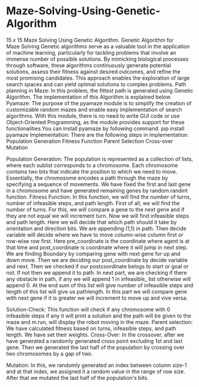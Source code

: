 # Maze-Solving-Using-Genetic-Algorithm
15 x 15 Maze Solving Using Genetic Algorithm.
Genetic Algorithm for Maze Solving
Genetic algorithms serve as a valuable tool in the application of machine learning, particularly for tackling problems that involve an immense number of possible solutions. By mimicking biological processes through software, these algorithms continuously generate potential solutions, assess their fitness against desired outcomes, and refine the most promising candidates. This approach enables the exploration of large search spaces and can yield optimal solutions to complex problems.
Path planning in Maze:
In this problem, the fittest path is generated using Genetic Algorithm. The implementation of this Algorithm is explained below.
Pyamaze:
The purpose of the pyamaze module is to simplify the creation of customizable random mazes and enable easy implementation of search algorithms. With this module, there is no need to write GUI code or use Object-Oriented Programming, as the module provides support for these functionalities.You can install pyamaze by following command.
pip install pyamaze
Implementation:
There are the following steps in implementation:
Population Generation
Fitness Function
Parent Selection
Cross-over
Mutation

Population Generation:
The population is represented as a collection of lists, where each sublist corresponds to a chromosome. Each chromosome contains two bits that indicate the position to which we need to move. Essentially, the chromosome encodes a path through the maze by specifying a sequence of movements.
We have fixed the first and last gene in a chromosome and have generated remaining genes by random.randint function.
Fitness Function:
In this function, we will find the number of turns, number of infeasible steps, and path length. First of all, we will find the number of turns. For this, we will compare a gene to the next gene and if they are not equal we will increment turn.
Now we will find infeasible steps and path length. Here we will decide that which path should it take by orientation and direction bits. We are appending (1,1) in path. Then decide variable will decide where we have to move column-wise column first or row-wise row first. Here pre_coordinate is the coordinate where agent is at that time and post_coordinate is coordinate where it will jump in next step. We are finding Boundary by comparing gene with next gene for up and down move. Then we are deciding our post_coordinate by decide variable and next. Then we checked if our postcoordinate belogs to start or goal or not. If not then we append it to path.
In next part, we are checking if there any obstacle in path, if any we will append 1 in infeasible_ list otherwise will append 0. At the end sum of this list will give number of infeasible steps and length of this list will give us pathlength.
In this part we will compare gene with next gene if it is greater we will increment to move up and vive versa.

Solution-Check:
This function will check if any chromosome with 0 infeasible steps if any it will print a solution and the path will be given to the maze and m.run, will display the robot moving in the maze.
Parent selection:
We have calculated fitness based on turns, infeasible steps, and path length. We have set their weights.
Cross-Over:
In the crossover, after we have generated a randomly generated cross point excluding 1st and last gene. Then we generated the last half of the population by crossing over two chromosomes by a gap of two.

Mutation:
In this, we randomly generated an index between column size-1 and at that index, we assigned it a random value in the range of row size. After that we mutated the last half of the population's bits.
